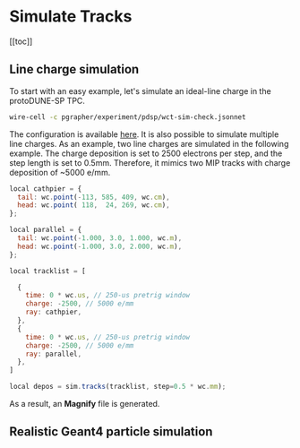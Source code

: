 # Simulate Tracks

[[toc]]

## Line charge simulation
To start with an easy example, let's simulate an ideal-line charge in the protoDUNE-SP TPC.
```bash
wire-cell -c pgrapher/experiment/pdsp/wct-sim-check.jsonnet
```

The configuration is available [here](https://github.com/WireCell/wire-cell-cfg/blob/master/pgrapher/experiment/pdsp/wct-sim-check.jsonnet). It is also possible to simulate multiple line charges. As an example, two line charges are simulated in the following example. The charge deposition is set to 2500 electrons per step, and the step length is set to 0.5mm. Therefore, it mimics two MIP tracks with charge deposition of \~5000 e/mm.
```javascript
local cathpier = {
  tail: wc.point(-113, 585, 409, wc.cm),
  head: wc.point( 118,  24, 269, wc.cm),
};

local parallel = {
  tail: wc.point(-1.000, 3.0, 1.000, wc.m),
  head: wc.point(-1.000, 3.0, 2.000, wc.m),
};

local tracklist = [

  {
    time: 0 * wc.us, // 250-us pretrig window
    charge: -2500, // 5000 e/mm
    ray: cathpier,
  },
  {
    time: 0 * wc.us, // 250-us pretrig window
    charge: -2500, // 5000 e/mm
    ray: parallel,
  },
]

local depos = sim.tracks(tracklist, step=0.5 * wc.mm);
```

As a result, an **Magnify** file is generated.

## Realistic Geant4 particle simulation